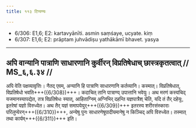 ```yaml
---
title: ११३ टिप्पण्यः

---
```

- 6/306: E1,6; E2: kartavyānīti. asmin saṃśaye, ucyate. kiṃ
- 6/307: E1,6; E2: prāptam juhvādiṣu yathākāmī bhavet. yasya

____________________________________________


## अपि वान्यानि पात्राणि साधारणानि कुर्वीरन् विप्रतिषेधाच् छास्त्रकृतत्वात् // MS_६,६.३४ //

अपि वेति पक्षव्यावृत्तिः। नैतद् एवम्, अन्यानि हि पात्राणि साधारणानि कर्तव्यानि। कस्मात्। विप्रतिषेधात्, विप्रतिषेधो भवति+++({6/308})+++। कदाचित् तानि पात्राण्य् उपात्तानि भवेयुः। अथ मरणं कस्यचिद् यजमानस्यापद्येत, तत्र विप्रतिषेधः स्यात्, आहिताग्निम् अग्निभिर् दहन्ति यज्ञपात्रैश् चेति, यदि तं तैर् दहेयुः, इतरेषां यज्ञो विरुध्येत। अथ तैर् यज्ञं समापयेयुर्+++({6/309})+++ इतरस्य शरीरसंस्काराः परिलुप्येरन्+++({6/310})+++, अन्येषु पुनः साधारणेषूपादीयमानेषु न किञ्चिद् अपि विरुध्येत। तस्मात् तथा कार्यम्+++({6/311})+++ इति।